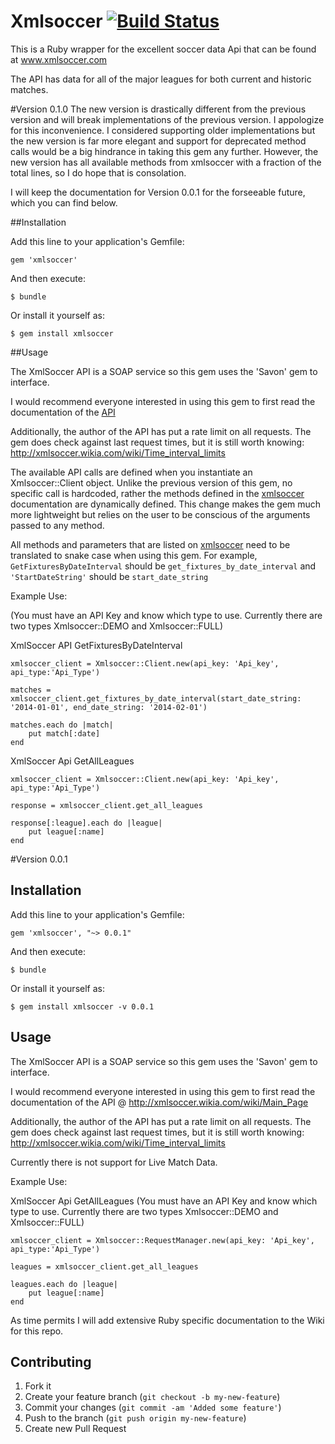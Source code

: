 
# Xmlsoccer [![Build Status](https://secure.travis-ci.org/eifion/url_formatter.png)](https://secure.travis-ci.org/eifion/url_formatter.png)

This is a Ruby wrapper for the excellent soccer data Api that can be found at www.xmlsoccer.com

The API has data for all of the major leagues for both current and historic matches.

#Version 0.1.0
The new version is drastically different from the previous version and will break implementations of the previous version. I appologize for this inconvenience. I considered supporting older implementations but the new version is far more elegant and support for deprecated method calls would be a big hindrance in taking this gem any further.  However, the new version has all available methods from xmlsoccer with a fraction of the total lines, so I do hope that is consolation. 

I will keep the documentation for Version 0.0.1 for the forseeable future, which you can find below.

##Installation

Add this line to your application's Gemfile:

    gem 'xmlsoccer'

And then execute:

    $ bundle

Or install it yourself as:

    $ gem install xmlsoccer
    
##Usage 

The XmlSoccer API is a SOAP service so this gem uses the 'Savon' gem to interface.

I would recommend everyone interested in using this gem to first read the documentation of the [API](http://xmlsoccer.wikia.com/wiki/Main_Page)

Additionally, the author of the API has put a rate limit on all requests. The gem does check against last request times, but it is still worth knowing: http://xmlsoccer.wikia.com/wiki/Time_interval_limits

The available API calls are defined when you instantiate an Xmlsoccer::Client object.  Unlike the previous version of this gem, no specific call is hardcoded, rather the methods defined in the [xmlsoccer](http://www.xmlsoccer.com/FootballData.asmx?WSDL) documentation are dynamically defined. This change makes the gem much more lightweight but relies on the user to be conscious of the arguments passed to any method.

All methods and parameters that are listed on [xmlsoccer](http://www.xmlsoccer.com/FootballData.asmx?WSDL) need to be translated to snake case when using this gem. For example, `GetFixturesByDateInterval` should be  `get_fixtures_by_date_interval` and `'StartDateString'` should be `start_date_string`

Example Use:

(You must have an API Key and know which type to use.  Currently there are two types Xmlsoccer::DEMO and Xmlsoccer::FULL)

XmlSoccer API GetFixturesByDateInterval

	xmlsoccer_client = Xmlsoccer::Client.new(api_key: 'Api_key', api_type:'Api_Type')

	matches = xmlsoccer_client.get_fixtures_by_date_interval(start_date_string: '2014-01-01', end_date_string: '2014-02-01')
	
	matches.each do |match|
		put match[:date]
	end


XmlSoccer Api GetAllLeagues


	xmlsoccer_client = Xmlsoccer::Client.new(api_key: 'Api_key', api_type:'Api_Type')

	response = xmlsoccer_client.get_all_leagues
	
	response[:league].each do |league|
		put league[:name]
	end



#Version 0.0.1

## Installation

Add this line to your application's Gemfile:

    gem 'xmlsoccer', "~> 0.0.1"

And then execute:

    $ bundle

Or install it yourself as:

    $ gem install xmlsoccer -v 0.0.1

## Usage

The XmlSoccer API is a SOAP service so this gem uses the 'Savon' gem to interface.

I would recommend everyone interested in using this gem to first read the documentation of the API @ http://xmlsoccer.wikia.com/wiki/Main_Page

Additionally, the author of the API has put a rate limit on all requests. The gem does check against last request times, but it is still worth knowing: http://xmlsoccer.wikia.com/wiki/Time_interval_limits

Currently there is not support for Live Match Data.

Example Use:

XmlSoccer Api GetAllLeagues
(You must have an API Key and know which type to use.  Currently there are two types Xmlsoccer::DEMO and Xmlsoccer::FULL)

	xmlsoccer_client = Xmlsoccer::RequestManager.new(api_key: 'Api_key', api_type:'Api_Type')

	leagues = xmlsoccer_client.get_all_leagues

	leagues.each do |league|
		put league[:name]
	end

As time permits I will add extensive Ruby specific documentation to the Wiki for this repo.

## Contributing

1. Fork it
2. Create your feature branch (`git checkout -b my-new-feature`)
3. Commit your changes (`git commit -am 'Added some feature'`)
4. Push to the branch (`git push origin my-new-feature`)
5. Create new Pull Request
